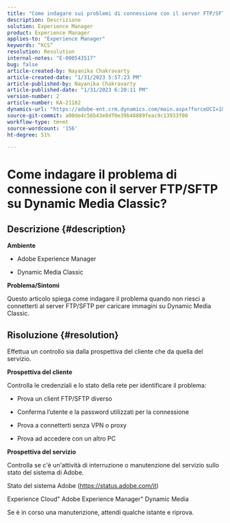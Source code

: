 ```yaml
---
title: "Come indagare sui problemi di connessione con il server FTP/SFTP su Dynamic Media Classic?"
description: Descrizione
solution: Experience Manager
product: Experience Manager
applies-to: "Experience Manager"
keywords: “KCS”
resolution: Resolution
internal-notes: "E-000543517"
bug: false
article-created-by: Nayanika Chakravarty
article-created-date: "1/31/2023 5:57:23 PM"
article-published-by: Nayanika Chakravarty
article-published-date: "1/31/2023 6:20:11 PM"
version-number: 2
article-number: KA-21182
dynamics-url: "https://adobe-ent.crm.dynamics.com/main.aspx?forceUCI=1&pagetype=entityrecord&etn=knowledgearticle&id=b8a6a1b1-90a1-ed11-aad1-6045bd0063aa"
source-git-commit: a00de4c56b43e8df0e39b48889feac9c13933f00
workflow-type: tm+mt
source-wordcount: '156'
ht-degree: 51%

---
```


# Come indagare il problema di connessione con il server FTP/SFTP su Dynamic Media Classic?

## Descrizione {#description}


<b>Ambiente</b>

- Adobe Experience Manager

- Dynamic Media Classic

<b>Problema/Sintomi</b>

Questo articolo spiega come indagare il problema quando non riesci a connetterti al server FTP/SFTP per caricare immagini su Dynamic Media Classic.


## Risoluzione {#resolution}


Effettua un controllo sia dalla prospettiva del cliente che da quella del servizio.

<b>Prospettiva del cliente</b>

Controlla le credenziali e lo stato della rete per identificare il problema:

- Prova un client FTP/SFTP diverso

- Conferma l’utente e la password utilizzati per la connessione

- Prova a connetterti senza VPN o proxy

- Prova ad accedere con un altro PC

<b>Prospettiva del servizio</b>

Controlla se c&#39;è un&#39;attività di interruzione o manutenzione del servizio sullo stato del sistema di Adobe.

Stato del sistema Adobe (https://status.adobe.com/it)

Experience Cloud&quot; Adobe Experience Manager&quot; Dynamic Media

Se è in corso una manutenzione, attendi qualche istante e riprova.
